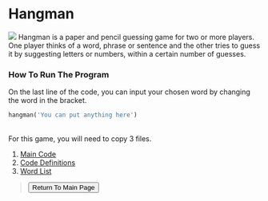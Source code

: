 # Hangman
<img src="https://store-images.s-microsoft.com/image/apps.23216.9007199266246289.99eca207-26e7-4c4a-b02f-3ea96d21b37b.f89edb6e-7a3c-44a8-9e93-aac220a9051f?mode=scale&q=90&h=400&w=800&background=%23288C67">
Hangman is a paper and pencil guessing game for two or more players. One player thinks of a word, phrase or sentence and the other tries to guess it by suggesting letters or numbers, within a certain number of guesses.<br>

### How To Run The Program
On the last line of the code, you can input your chosen word by changing the word in the bracket.

```python
hangman('You can put anything here')
```
<br>For this game, you will need to copy 3 files.<br>
1. <a href="https://github.com/Theresiap/Personal-Project/blob/master/Hangman/Hangman-Game.md">Main Code</a><br>
2. <a href="https://github.com/Theresiap/Personal-Project/blob/master/Hangman/ps3_hangman.py">Code Definitions</a><br>
3. <a href="https://github.com/Theresiap/Personal-Project/blob/master/Hangman/words.txt">Word List</a>

>  <button onclick="window.location.href = 'https://theresiap.github.io/Personal-Project/';">Return To Main Page</button>
